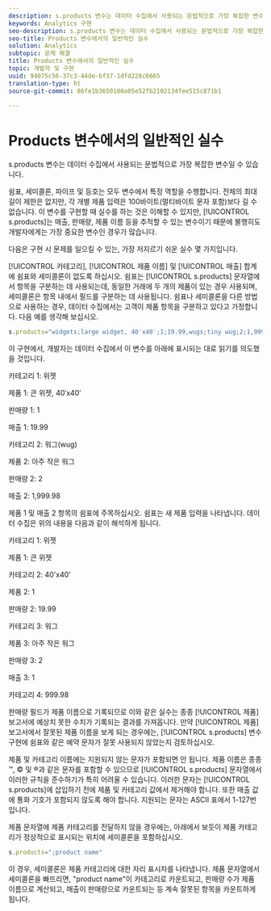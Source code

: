 ```yaml
---
description: s.products 변수는 데이터 수집에서 사용되는 문법적으로 가장 복잡한 변수일 수 있습니다.
keywords: Analytics 구현
seo-description: s.products 변수는 데이터 수집에서 사용되는 문법적으로 가장 복잡한 변수일 수 있습니다.
seo-title: Products 변수에서의 일반적인 실수
solution: Analytics
subtopic: 문제 해결
title: Products 변수에서의 일반적인 실수
topic: 개발자 및 구현
uuid: 94075c56-37c3-44de-bf37-1dfd228c6665
translation-type: ht
source-git-commit: 86fe1b3650100a05e52fb2102134fee515c871b1

---
```



# Products 변수에서의 일반적인 실수

s.products 변수는 데이터 수집에서 사용되는 문법적으로 가장 복잡한 변수일 수 있습니다.

쉼표, 세미콜론, 파이프 및 등호는 모두 변수에서 특정 역할을 수행합니다. 전체의 최대 길이 제한은 없지만, 각 개별 제품 입력은 100바이트(멀티바이트 문자 포함)보다 길 수 없습니다. 이 변수를 구현할 때 실수를 하는 것은 이해할 수 있지만, [!UICONTROL s.products]는 매출, 판매량, 제품 이름 등을 추적할 수 있는 변수이기 때문에 불행히도 개발자에게는 가장 중요한 변수인 경우가 많습니다.

다음은 구현 시 문제를 일으킬 수 있는, 가장 저지르기 쉬운 실수 몇 가지입니다.

[!UICONTROL 카테고리], [!UICONTROL 제품 이름] 및 [!UICONTROL 매출] 합계에 쉼표와 세미콜론이 없도록 하십시오. 쉼표는 [!UICONTROL s.products] 문자열에서 항목을 구분하는 데 사용되는데, 동일한 거래에 두 개의 제품이 있는 경우 사용되며, 세미콜론은 항목 내에서 필드를 구분하는 데 사용됩니다. 쉼표나 세미콜론을 다른 방법으로 사용하는 경우, 데이터 수집에서는 고객이 제품 항목을 구분하고 있다고 가정합니다. 다음 예를 생각해 보십시오.

```js
s.products="widgets;large widget, 40′x40′;1;19.99,wugs;tiny wug;2;1,999.98";
```

이 구현에서, 개발자는 데이터 수집에서 이 변수를 아래에 표시되는 대로 읽기를 의도했을 것입니다.

카테고리 1: 위젯

제품 1: 큰 위젯, 40′x40′

판매량 1: 1

매출 1: 19.99

카테고리 2: 워그(wug)

제품 2: 아주 작은 워그

판매량 2: 2

매출 2: 1,999.98

제품 1 및 매출 2 항목의 쉼표에 주목하십시오. 쉼표는 새 제품 입력을 나타냅니다. 데이터 수집은 위의 내용을 다음과 같이 해석하게 됩니다.

카테고리 1: 위젯

제품 1: 큰 위젯

카테고리 2: 40'x40'

제품 2: 1

판매량 2: 19.99

카테고리 3: 워그

제품 3: 아주 작은 워그

판매량 3: 2

매출 3: 1

카테고리 4: 999.98

판매량 필드가 제품 이름으로 기록되므로 이와 같은 실수는 종종 [!UICONTROL 제품] 보고서에 예상치 못한 수치가 기록되는 결과를 가져옵니다. 만약 [!UICONTROL 제품] 보고서에서 잘못된 제품 이름을 보게 되는 경우에는, [!UICONTROL s.products] 변수 구현에 쉼표와 같은 예약 문자가 잘못 사용되지 않았는지 검토하십시오.

제품 및 카테고리 이름에는 지원되지 않는 문자가 포함되면 안 됩니다. 제품 이름은 종종 ™, © 및 ®과 같은 문자를 포함할 수 있으므로 [!UICONTROL s.products] 문자열에서 이러한 규칙을 준수하기가 특히 어려울 수 있습니다. 이러한 문자는 [!UICONTROL s.products]에 삽입하기 전에 제품 및 카테고리 값에서 제거해야 합니다. 또한 매출 값에 통화 기호가 포함되지 않도록 해야 합니다. 지원되는 문자는 ASCII 표에서 1-127번입니다.

제품 문자열에 제품 카테고리를 전달하지 않을 경우에는, 아래에서 보듯이 제품 카테고리가 정상적으로 표시되는 위치에 세미콜론을 포함하십시오.

```js
s.products=";product name"
```

이 경우, 세미콜론은 제품 카테고리에 대한 자리 표시자를 나타냅니다. 제품 문자열에서 세미콜론을 빠뜨리면, "product name"이 카테고리로 카운트되고, 판매량 수가 제품 이름으로 계산되고, 매출이 판매량으로 카운트되는 등 계속 잘못된 항목을 카운트하게 됩니다.
